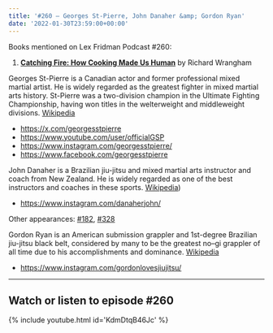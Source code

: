 ```yaml
---
title: '#260 – Georges St-Pierre, John Danaher &amp; Gordon Ryan'
date: '2022-01-30T23:59:00+00:00'
---
```


Books mentioned on Lex Fridman Podcast #260:

1. <b><a href="https://amzn.to/42hPiYZ" target="_blank" rel="sponsored noopener noreferrer">Catching Fire: How Cooking Made Us Human</a></b> by Richard Wrangham

<!--more-->

Georges St-Pierre is a Canadian actor and former professional mixed martial artist. He is widely regarded as the greatest fighter in mixed martial arts history. St-Pierre was a two-division champion in the Ultimate Fighting Championship, having won titles in the welterweight and middleweight divisions. <a href="https://en.wikipedia.org/wiki/Georges_St-Pierre" target="_blank">Wikipedia</a>

- <a href="https://x.com/georgesstpierre" target="_blank">https://x.com/georgesstpierre</a>
- <a href="https://www.youtube.com/user/officialGSP" target="_blank">https://www.youtube.com/user/officialGSP</a>
- <a href="https://www.instagram.com/georgesstpierre/" target="_blank">https://www.instagram.com/georgesstpierre/</a>
- <a href="https://www.facebook.com/georgesstpierre" target="_blank">https://www.facebook.com/georgesstpierre</a>

John Danaher is a Brazilian jiu-jitsu and mixed martial arts instructor and coach from New Zealand. He is widely regarded as one of the best instructors and coaches in these sports. <a href="https://en.wikipedia.org/wiki/John_Danaher_(martial_artist" target="_blank">Wikipedia</a>)

- <a href="https://www.instagram.com/danaherjohn/" target="_blank">https://www.instagram.com/danaherjohn/</a>

Other appearances: [\#182](/182-john-danaher/), [\#328](/328-john-danaher/)

Gordon Ryan is an American submission grappler and 1st-degree Brazilian jiu-jitsu black belt, considered by many to be the greatest no–gi grappler of all time due to his accomplishments and dominance. <a href="https://en.wikipedia.org/wiki/Gordon_Ryan" target="_blank">Wikipedia</a>

- <a href="https://www.instagram.com/gordonlovesjiujitsu/" target="_blank">https://www.instagram.com/gordonlovesjiujitsu/</a>

- - - - - -

## Watch or listen to episode #260

{% include youtube.html id='KdmDtqB46Jc' %}